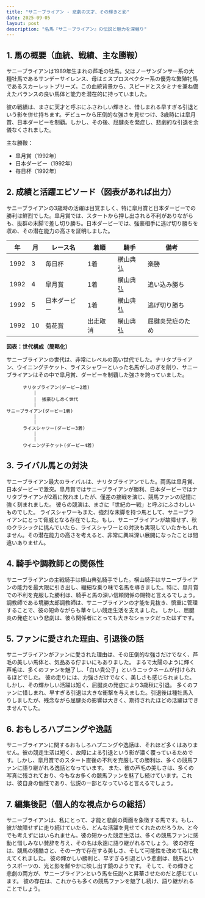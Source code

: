 ```yaml
---
title: "サニーブライアン - 悲劇の天才、その輝きと影"
date: 2025-09-05
layout: post
description: "名馬『サニーブライアン』の伝説と魅力を深堀り"
---
```


## 1. 馬の概要（血統、戦績、主な勝鞍）

サニーブライアンは1989年生まれの芦毛の牡馬。父はノーザンダンサー系の大種牡馬であるサンデーサイレンス、母はミスプロスペクター系の優秀な繁殖牝馬であるスカーレットブリーズ。この血統背景から、スピードとスタミナを兼ね備えたバランスの良い馬体と能力を潜在的に持っていました。

彼の戦績は、まさに天才と呼ぶにふさわしい輝きと、惜しまれる早すぎる引退という影を併せ持ちます。デビューから圧倒的な強さを見せつけ、3歳時には皐月賞、日本ダービーを制覇。しかし、その後、屈腱炎を発症し、悲劇的な引退を余儀なくされました。

主な勝鞍：

* 皐月賞（1992年）
* 日本ダービー（1992年）
* 毎日杯（1992年）


## 2. 成績と活躍エピソード（図表があれば出力）

サニーブライアンの3歳時の活躍は目覚ましく、特に皐月賞と日本ダービーでの勝利は鮮烈でした。皐月賞では、スタートから押し出される不利がありながらも、抜群の末脚で差し切り勝ち。日本ダービーでは、強豪相手に逃げ切り勝ちを収め、その潜在能力の高さを証明しました。

| 年 | 月 | レース名 | 着順 | 騎手 | 備考 |
|---|---|---|---|---|---|
| 1992 | 3 | 毎日杯 | 1着 | 横山典弘 | 楽勝 |
| 1992 | 4 | 皐月賞 | 1着 | 横山典弘 | 追い込み勝ち |
| 1992 | 5 | 日本ダービー | 1着 | 横山典弘 | 逃げ切り勝ち |
| 1992 | 10 | 菊花賞 | 出走取消 | 横山典弘 | 屈腱炎発症のため |


**図表：世代構成（簡略化）**

サニーブライアンの世代は、非常にレベルの高い世代でした。ナリタブライアン、ウイニングチケット、ライスシャワーといった名馬がしのぎを削り、サニーブライアンはその中で皐月賞、ダービーを制覇した強さを誇っていました。


```
      ナリタブライアン(ダービー2着)
          |
          |  強豪ひしめく世代
          |
サニーブライアン(ダービー1着)
          |
          |
      ライスシャワー(ダービー3着)
          |
          |
      ウイニングチケット(ダービー4着)
```


## 3. ライバル馬との対決

サニーブライアン最大のライバルは、ナリタブライアンでした。両馬は皐月賞、日本ダービーで激突。皐月賞ではサニーブライアンが勝利、日本ダービーではナリタブライアンが2着に敗れましたが、僅差の接戦を演じ、競馬ファンの記憶に強く刻まれました。  彼らの競演は、まさに「世紀の一戦」と呼ぶにふさわしいものでした。  ライスシャワーもまた、強烈な末脚を持つ馬として、サニーブライアンにとって脅威となる存在でした。もし、サニーブライアンが故障せず、秋のクラシックに挑んでいたら、ライスシャワーとの対決も実現していたかもしれません。その潜在能力の高さを考えると、非常に興味深い展開になったことは間違いありません。


## 4. 騎手や調教師との関係性

サニーブライアンの主戦騎手は横山典弘騎手でした。横山騎手はサニーブライアンの能力を最大限に引き出し、繊細な乗り味で名馬を導きました。特に、皐月賞での不利を克服した勝利は、騎手と馬の深い信頼関係の賜物と言えるでしょう。調教師である境勝太郎調教師は、サニーブライアンの才能を見抜き、慎重に管理することで、彼の短命ながらも華々しい競走生活を支えました。  しかし、屈腱炎の発症という悲劇は、彼ら関係者にとっても大きなショックだったはずです。


## 5. ファンに愛された理由、引退後の話

サニーブライアンがファンに愛された理由は、その圧倒的な強さだけでなく、芦毛の美しい馬体と、気品ある佇まいにもありました。  まるで太陽のように輝く芦毛は、多くのファンを魅了し、「白い貴公子」というニックネームが付けられるほどでした。  彼の走りには、力強さだけでなく、美しさも感じられました。  しかし、その輝かしい活躍は短く、屈腱炎の発症により3歳秋に引退。  多くのファンに惜しまれ、早すぎる引退は大きな衝撃を与えました。引退後は種牡馬入りしましたが、残念ながら屈腱炎の影響は大きく、期待されたほどの活躍はできませんでした。


## 6. おもしろハプニングや逸話

サニーブライアンに関するおもしろハプニングや逸話は、それほど多くはありません。彼の競走生活は短く、故障による引退という影が濃く覆っているためです。しかし、皐月賞でのスタート直後の不利を克服しての勝利は、多くの競馬ファンに語り継がれる逸話となっています。  また、彼の芦毛の美しさは、多くの写真に残されており、今もなお多くの競馬ファンを魅了し続けています。これは、彼自身の個性であり、伝説の一部となっていると言えるでしょう。


## 7. 編集後記（個人的な視点からの総括）

サニーブライアンは、私にとって、才能と悲劇の両面を象徴する馬です。もし、彼が故障せずに走り続けていたら、どんな活躍を見せてくれたのだろうか、と今でも考えずにはいられません。彼の短かった競走生活は、多くの競馬ファンに感動と惜しみない賛辞を与え、その名は永遠に語り継がれるでしょう。  彼の存在は、競馬の残酷さと、その一方で存在する美しさ、そして可能性を改めて私に教えてくれました。  彼の輝かしい勝利と、早すぎる引退という悲劇は、競馬というスポーツの、光と影を鮮やかに映し出す鏡のようです。  そして、その輝きと悲劇の両方が、サニーブライアンという馬を伝説へと昇華させたのだと感じています。  彼の存在は、これからも多くの競馬ファンを魅了し続け、語り継がれることでしょう。
